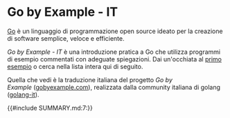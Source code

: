 # Go by Example - IT

[Go](http://golang.org/) è un linguaggio di programmazione open source ideato per la creazione di software semplice, veloce e efficiente.

*Go by Example - IT* è una introduzione pratica a Go che utilizza programmi di esempio commentati con adeguate spiegazioni. Dai un'occhiata al [primo esempio](hello-world.md) o cerca nella lista intera qui di seguito.

Quella che vedi è la traduzione italiana del progetto *Go by Example* ([gobyexample.com](http://gobyexample.jcbhmr.com/)), realizzata dalla community italiana di golang ([golang-it](http://golangit.github.io/)).

<style>
/* Make draft links from included SUMMARY.md on README.md non-clickable. */
#content a[href=""] {
    color: var(--sidebar-non-existant);;
    text-decoration: none;
    cursor: default;
    pointer-events: none;
}
</style>

{{#include SUMMARY.md:7:}}